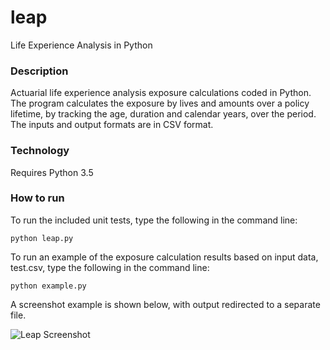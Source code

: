 # leap
Life Experience Analysis in Python

### Description
Actuarial life experience analysis exposure calculations coded in Python.  The program calculates the exposure by lives and amounts over a policy lifetime, by tracking the age, duration and calendar years, over the period.
The inputs and output formats are in CSV format. 

### Technology
Requires Python 3.5


### How to run
To run the included unit tests, type the following in the command line:

    python leap.py

To run an example of the exposure calculation results based on input data, test.csv, type the following in the command line:

    python example.py

A screenshot example is shown below, with output redirected to a separate file.

![Leap Screenshot](juschan.github.com/leap/img/leap_screenshot.jpg)